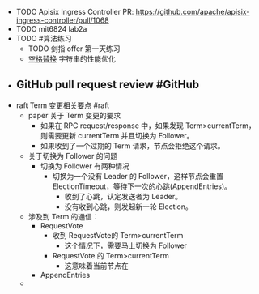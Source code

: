 - TODO Apisix Ingress Controller PR: https://github.com/apache/apisix-ingress-controller/pull/1068
- TODO mit6824 lab2a
- TODO #算法练习
	- TODO 剑指 offer 第一天练习
	- [空格替换](https://leetcode.cn/problems/ti-huan-kong-ge-lcof/) 字符串的性能优化
- GitHub pull request review #GitHub
	-
- raft Term 变更相关要点 #raft
	- paper 关于 Term 变更的要求
		- 如果在 RPC request/response 中，如果发现 Term>currentTerm，则需要更新 currentTerm 并且切换为 Follower。
		- 如果收到了一个过期的 Term 请求，节点会拒绝这个请求。
	- 关于切换为 Follower 的问题
		- 切换为 Follower 有两种情况
			- 切换为一个没有 Leader 的 Follower，这样节点会重置 ElectionTimeout，等待下一次的心跳(AppendEntries)。
				- 收到了心跳，认定发送者为 Leader。
				- 没有收到心跳，则发起新一轮 Election。
	- 涉及到 Term 的通信：
		- RequestVote
			- 收到 RequestVote的 Term>currentTerm
				- 这个情况下，需要马上切换为 Follower
			- RequestVote 的 Term>currentTerm
				- 这意味着当前节点在
		- AppendEntries
	-